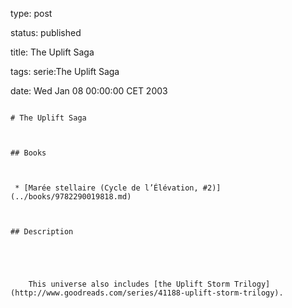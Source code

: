 type: post
status: published
title: The Uplift Saga
tags: serie:The Uplift Saga
date: Wed Jan 08 00:00:00 CET 2003
~~~~~~
# The Uplift Saga

## Books

 * [Marée stellaire (Cycle de l’Élévation, #2)](../books/9782290019818.md)

## Description


    This universe also includes [the Uplift Storm Trilogy](http://www.goodreads.com/series/41188-uplift-storm-trilogy).


